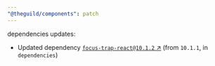```yaml
---
"@theguild/components": patch
---
```

dependencies updates:
  - Updated dependency [`focus-trap-react@10.1.2` ↗︎](https://www.npmjs.com/package/focus-trap-react/v/10.1.2) (from `10.1.1`, in `dependencies`)
